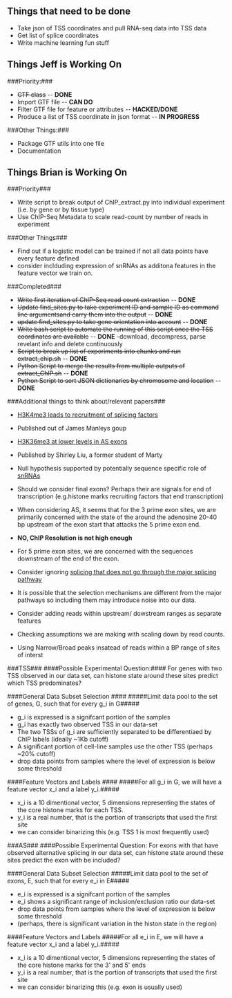 Things that need to be done
---------------------------

* Take json of TSS coordinates and pull RNA-seq data into TSS data
* Get list of splice coordinates
* Write machine learning fun stuff

Things Jeff is Working On
-------------------------

###Priority:###
* ~~GTF class~~ -- **DONE**
* Import GTF file -- **CAN DO**
* Filter GTF file for feature or attributes -- **HACKED/DONE**
* Produce a list of TSS coordinate in json format -- **IN PROGRESS**

###Other Things:###
* Package GTF utils into one file
* Documentation

Things Brian is Working On
--------------------------

###Priority###
* Write script to break output of ChIP\_extract.py into individual experiment (i.e. by gene or by tissue type)
* Use ChIP-Seq Metadata to scale read-count by number of reads in experiment


###Other Things###
* Find out if a logistic model can be trained if not all data points have every feature defined
* consider inclduding expression of snRNAs as additona features in the feature vector we train on.

###Completed###
* ~~Write first iteration of ChIP-Seq read count extraction~~ -- **DONE**
* ~~Update find\_sites.py to take experiment ID and sample ID as command line argumentsand carry them into the output~~ -- **DONE**
* ~~update find\_sites.py to take gene orientation into account~~ -- **DONE**
* ~~Write bash script to automate the running of this script once the TSS coordinates are available~~ -- **DONE**
        -download, decompress, parse revelant info and delete continuously
* ~~Script to break up list of experiments into chunks and run extract\_chip.sh~~ -- **DONE**
* ~~Python Script to merge the results from multiple outputs of extract\_ChIP.sh~~ -- **DONE**
* ~~Python Script to sort JSON dictionaries by chromosome and location~~ -- **DONE**

###Additional things to think about/relevant papers###
* [H3K4me3 leads to recruitment of splicing factors](http://www.ncbi.nlm.nih.gov/pmc/articles/PMC2276655/pdf/nihms35172.pdf)
 * Published out of James Manleys goup

* [H3K36me3 at lower levels in AS exons](http://liulab.dfci.harvard.edu/publications/Kolasinska\_H3K36me3\_NatGen\_2009.pdf)
 * Published by Shirley Liu, a former student of Marty

* Null hypothesis supported by potentially sequence specific role of [snRNAs](http://en.wikipedia.org/wiki/Small\_nuclear\_RNA)
 
* Should we consider final exons? Perhaps their are signals for end of transcription (e.g.histone marks recruiting factors that end transcription)

* When considering AS, it seems that for the 3 prime exon sites, we are primarily concerned with the state of the around the adenosine 20-40 bp upstream of the exon start that attacks the 5 prime exon end.
 * **NO, ChIP Resolution is not high enough**

* For 5 prime exon sites, we are concerned with the sequences downstream of the end of the exon.

* Consider ignoring [splicing that does not go through the major splicing pathway](http://en.wikipedia.org/wiki/Minor_spliceosome)
 * It is possible that the selection mechanisms are different from the major pathways so including them may introduce noise into our data.

* Consider adding reads within upstream/ dowstream ranges as separate features

* Checking assumptions we are making with scaling down by read counts. 
* Using Narrow/Broad peaks insatead of reads within a BP range of sites of interst


###TSS###
####Possible Experimental Question:####
For genes with two TSS observed in our data set, can histone state around these sites predict which TSS predominates?

####General Data Subset Selection ####
#####Limit data pool to the set of genes, G, such that for every g\_i in G#####
* g\_i is expressed is a signifcant portion of the samples
* g\_i has exactly two observed TSS in our data-set
* The two TSSs of g\_i are sufficiently separated to be differentiaed by ChIP labels (ideally ~1Kb cutoff)
* A significant portion of cell-line samples use the other TSS (perhaps ~20% cutoff)
 * drop data points from samples where the level of expression is below some threshold

####Feature Vectors and Labels ####
#####For all g\_i in G, we will have a feature vector x\_i and a label y\_i.#####
* x\_i is a 10 dimentional vector, 5 dimensions representing the states of the core histone marks for each TSS.
* y\_i is a real number, that is the portion of transcripts that used the first site 
 * we can consider binarizing this (e.g. TSS 1 is most frequently used)

###AS###
####Possible Experimental Question:
For exons with that have observed alternative splicing in our data set, can histone state around these sites predict the exon with be included?

####General Data Subset Selection
#####Limit data pool to the set of exons, E, such that for every e\_i in E#####
* e\_i is expressed is a signifcant portion of the samples
* e\_i shows a significant range of inclusion/exclusion ratio our data-set
 * drop data points from samples where the level of expression is below some threshold
* (perhaps, there is significant variation in the histon state in the region)

####Feature Vectors and Labels
#####For all e\_i in E, we will have a feature vector x\_i and a label y\_i.#####
* x\_i is a 10 dimentional vector, 5 dimensions representing the states of the core histone marks for the 3' and 5' ends
* y\_i is a real number, that is the portion of transcripts that used the first site 
 * we can consider binarizing this (e.g. exon is usually used)
